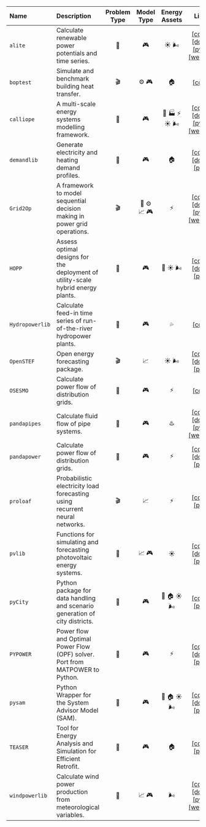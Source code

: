 | Name | Description | Problem Type | Model Type | Energy Assets | Links |
| :--- | :--- | :---: | :---: | :---: | :---: |
|`alite`|Calculate renewable power potentials and time series.|📝|🎮|☀️ 🌬️|[[code]](https://github.com/pypsa/atlite), [[docs]](https://alite.readthedocs.io/en/latest/), [[pypi]](https://pypi.org/project/alite/), [[website]](https://pypsa.org/)|
|`boptest`|Simulate and benchmark building heat transfer.|🎬|⚙️ 🎮|🏠|[[code]](https://github.com/ibpsa/project1-boptest)|
|`calliope`|A multi-scale energy systems modelling framework.|📝|🎮|🔋 🏭 ⚡ ☀️ 🌬️|[[code]](https://github.com/calliope-project/calliope), [[docs]](https://calliope.readthedocs.io/en/stable/), [[pypi]](https://pypi.org/project/calliope/), [[website]](https://www.callio.pe/)|
|`demandlib`|Generate electricity and heating demand profiles.|📝|🎮|🏠|[[code]](https://github.com/oemof/demandlib), [[docs]](https://demandlib.readthedocs.io/en/latest/), [[pypi]](https://pypi.org/project/demandlib/)|
|`Grid2Op`|A framework to model sequential decision making in power grid operations.|🎬|🤖 ⚙️ 📈 🎮|⚡|[[code]](https://github.com/rte-france/Grid2Op), [[docs]](https://grid2op.readthedocs.io/en/latest/), [[pypi]](https://pypi.org/project/Grid2Op/), [[website]](https://l2rpn.chalearn.org/)|
|`HOPP`|Assess optimal designs for the deployment of utility-scale hybrid energy plants.|📝|🎮|🔋 ☀️ 🌬️|[[code]](https://github.com/NREL/HOPP), [[docs]](https://hopp.readthedocs.io/en/latest/), [[pypi]](https://pypi.org/project/HOPP/)|
|`Hydropowerlib`|Calculate feed-in time series of run-of-the-river hydropower plants.|📝|🎮|💦|[[code]](https://github.com/hydro-python/hydropowerlib)|
|`OpenSTEF`|Open energy forecasting package.|🎬|📈|☀️ 🌬️|[[code]](https://github.com/OpenSTEF/openstef), [[docs]](https://openstef.github.io/openstef/), [[pypi]](https://pypi.org/project/openstef/)|
|`OSESMO`|Calculate power flow of distribution grids.|📝|🎮|⚡|[[code]](https://github.com/RyanCMann/OSESMO/)|
|`pandapipes`|Calculate fluid flow of pipe systems.|📝|🎮|♨️|[[code]](https://github.com/e2nIEE/pandapipes), [[docs]](https://pandapipes.readthedocs.io/en/latest/), [[pypi]](https://pypi.org/project/pandapipes/), [[website]](https://www.pandapipes.org/)|
|`pandapower`|Calculate power flow of distribution grids.|📝|🎮|⚡|[[code]](https://github.com/e2nIEE/pandapower), [[docs]](https://pandapower.readthedocs.io/en/latest/), [[pypi]](https://pypi.org/project/pandapower/)|
|`proloaf`|Probabilistic electricity load forecasting using recurrent neural networks.|🎬|📈|⚡|[[code]](https://github.com/sogno-platform/proloaf), [[pypi]](https://pypi.org/project/proloaf/)|
|`pvlib`|Functions for simulating and forecasting photovoltaic energy systems.|📝|📈 🎮|☀️|[[code]](https://github.com/pvlib/pvlib-python), [[docs]](https://pvlib-python.readthedocs.io/en/stable/), [[pypi]](https://pypi.org/project/pvlib/)|
|`pyCity`|Python package for data handling and scenario generation of city districts.|📝|🎮|🔋 🏠 ☀️ 🌬️|[[code]](https://github.com/RWTH-EBC/pyCity), [[pypi]](https://pypi.org/project/pycity-base/)|
|`PYPOWER`|Power flow and Optimal Power Flow (OPF) solver. Port from MATPOWER to Python.|📝|🎮|⚡|[[code]](https://github.com/rwl/PYPOWER), [[docs]](https://rwl.github.io/PYPOWER/api/), [[pypi]](https://pypi.org/project/PYPOWER/)|
|`pysam`|Python Wrapper for the System Advisor Model (SAM).|📝|🎮|🔋 🏠 ☀️ 🌬️|[[code]](https://github.com/NREL/pysam), [[docs]](https://nrel-pysam.readthedocs.io/en/main/), [[pypi]](https://pypi.org/project/pysam/)|
|`TEASER`|Tool for Energy Analysis and Simulation for Efficient Retrofit.|📝|🎮|🏠|[[code]](https://github.com/RWTH-EBC/TEASER), [[pypi]](https://pypi.org/project/teaser/)|
|`windpowerlib`|Calculate wind power production from meteorological variables.|📝|📈 🎮|🌬️|[[code]](https://github.com/wind-python/windpowerlib), [[docs]](https://windpowerlib.readthedocs.io/en/stable/index.html), [[pypi]](https://pypi.org/project/windpowerlib/), [[website]](https://oemof.org/)|